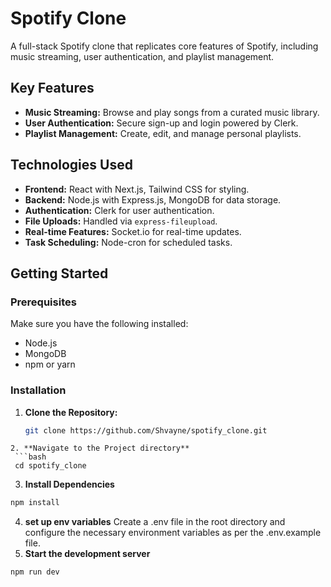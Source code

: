 # Spotify Clone

A full-stack Spotify clone that replicates core features of Spotify, including music streaming, user authentication, and playlist management.

## Key Features

- **Music Streaming:** Browse and play songs from a curated music library.
- **User Authentication:** Secure sign-up and login powered by Clerk.
- **Playlist Management:** Create, edit, and manage personal playlists.

## Technologies Used

- **Frontend:** React with Next.js, Tailwind CSS for styling.
- **Backend:** Node.js with Express.js, MongoDB for data storage.
- **Authentication:** Clerk for user authentication.
- **File Uploads:** Handled via `express-fileupload`.
- **Real-time Features:** Socket.io for real-time updates.
- **Task Scheduling:** Node-cron for scheduled tasks.

## Getting Started

### Prerequisites

Make sure you have the following installed:
- Node.js
- MongoDB
- npm or yarn

### Installation

1. **Clone the Repository:**
   ```bash
   git clone https://github.com/Shvayne/spotify_clone.git
  ```
2. **Navigate to the Project directory**
   ```bash
   cd spotify_clone
  ```

3. **Install Dependencies**
  ```bash
  npm install
  ```
4. **set up env variables**
  Create a .env file in the root directory and configure the necessary environment variables as per the .env.example file.
5. **Start the development server**
  ```bash
  npm run dev
  ```
  